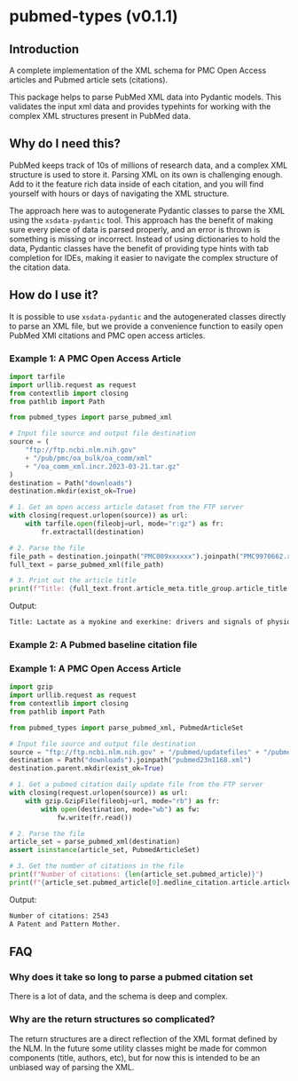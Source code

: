 # pubmed-types (v0.1.1)

## Introduction

A complete implementation of the XML schema for PMC Open Access articles and Pubmed
article sets (citations).

This package helps to parse PubMed XML data into Pydantic models. This validates the
input xml data and provides typehints for working with the complex XML structures
present in PubMed data.

## Why do I need this?

PubMed keeps track of 10s of millions of research data, and a complex XML structure is
used to store it. Parsing XML on its own is challenging enough. Add to it the feature
rich data inside of each citation, and you will find yourself with hours or days of
navigating the XML structure.

The approach here was to autogenerate Pydantic classes to parse the XML using the
`xsdata-pydantic` tool. This approach has the benefit of making sure every piece of data
is parsed properly, and an error is thrown is something is missing or incorrect. Instead
of using dictionaries to hold the data, Pydantic classes have the benefit of providing
type hints with tab completion for IDEs, making it easier to navigate the complex
structure of the citation data.

## How do I use it?

It is possible to use `xsdata-pydantic` and the autogenerated classes directly to parse
an XML file, but we provide a convenience function to easily open PubMed XMl citations
and PMC open access articles.

### Example 1: A PMC Open Access Article

```python
import tarfile
import urllib.request as request
from contextlib import closing
from pathlib import Path

from pubmed_types import parse_pubmed_xml

# Input file source and output file destination
source = (
    "ftp://ftp.ncbi.nlm.nih.gov"
    + "/pub/pmc/oa_bulk/oa_comm/xml"
    + "/oa_comm_xml.incr.2023-03-21.tar.gz"
)
destination = Path("downloads")
destination.mkdir(exist_ok=True)

# 1. Get an open access article dataset from the FTP server
with closing(request.urlopen(source)) as url:
    with tarfile.open(fileobj=url, mode="r:gz") as fr:
        fr.extractall(destination)

# 2. Parse the file
file_path = destination.joinpath("PMC009xxxxxx").joinpath("PMC9970662.xml")
full_text = parse_pubmed_xml(file_path)

# 3. Print out the article title
print(f"Title: {full_text.front.article_meta.title_group.article_title.content[0]}")
```

Output:

```bash
Title: Lactate as a myokine and exerkine: drivers and signals of physiology and metabolism
```

### Example 2: A Pubmed baseline citation file

### Example 1: A PMC Open Access Article

```python
import gzip
import urllib.request as request
from contextlib import closing
from pathlib import Path

from pubmed_types import parse_pubmed_xml, PubmedArticleSet

# Input file source and output file destination
source = "ftp://ftp.ncbi.nlm.nih.gov" + "/pubmed/updatefiles" + "/pubmed23n1168.xml.gz"
destination = Path("downloads").joinpath("pubmed23n1168.xml")
destination.parent.mkdir(exist_ok=True)

# 1. Get a pubmed citation daily update file from the FTP server
with closing(request.urlopen(source)) as url:
    with gzip.GzipFile(fileobj=url, mode="rb") as fr:
        with open(destination, mode="wb") as fw:
            fw.write(fr.read())

# 2. Parse the file
article_set = parse_pubmed_xml(destination)
assert isinstance(article_set, PubmedArticleSet)

# 3. Get the number of citations in the file
print(f"Number of citations: {len(article_set.pubmed_article)}")
print(f"{article_set.pubmed_article[0].medline_citation.article.article_title.content[0]}")
```

Output:

```bash
Number of citations: 2543
A Patent and Pattern Mother.
```

## FAQ

### Why does it take so long to parse a pubmed citation set

There is a lot of data, and the schema is deep and complex.

### Why are the return structures so complicated?

The return structures are a direct reflection of the XML format defined by the NLM. In
the future some utility classes might be made for common components (title, authors,
etc), but for now this is intended to be an unbiased way of parsing the XML.
